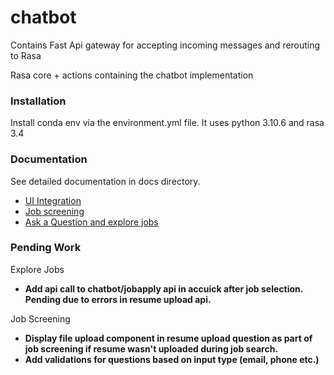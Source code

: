 # chatbot

Contains Fast Api gateway for accepting incoming messages and rerouting to Rasa

Rasa core + actions containing the chatbot implementation

### Installation
Install conda env via the environment.yml file. It uses python 3.10.6 and rasa 3.4

### Documentation
See detailed documentation in docs directory.

- [UI Integration](/docs/integration.md)
- [Job screening](/docs/job_screening.md)
- [Ask a Question and explore jobs](/docs/greet.md)


### Pending Work

Explore Jobs
- **Add api call to chatbot/jobapply api in accuick after job selection. Pending due to errors in resume upload api.**

Job Screening
- **Display file upload component in resume upload question as part of job screening if resume wasn't uploaded during job search.**
- **Add validations for questions based on input type (email, phone etc.)**